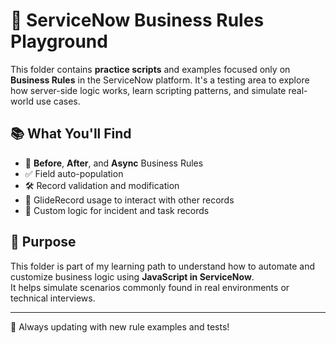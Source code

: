 # 🧪 ServiceNow Business Rules Playground

This folder contains **practice scripts** and examples focused only on **Business Rules** in the ServiceNow platform.
It's a testing area to explore how server-side logic works, learn scripting patterns, and simulate real-world use cases.

## 📚 What You'll Find

- 🔄 **Before**, **After**, and **Async** Business Rules
- ✅ Field auto-population
- 🛠 Record validation and modification
- 🔗 GlideRecord usage to interact with other records
- 🧪 Custom logic for incident and task records

## 🎯 Purpose
This folder is part of my learning path to understand how to automate and customize business logic using **JavaScript in ServiceNow**.  
It helps simulate scenarios commonly found in real environments or technical interviews.

---

🚧 Always updating with new rule examples and tests!
